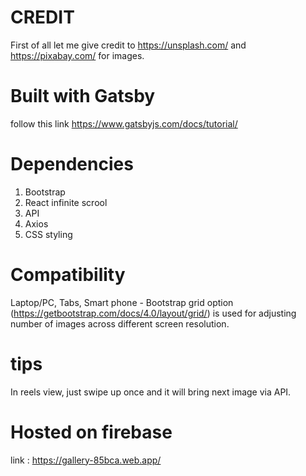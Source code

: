 # CREDIT
First of all let me give credit to https://unsplash.com/ and https://pixabay.com/ for images.

# Built with Gatsby
follow this link https://www.gatsbyjs.com/docs/tutorial/

# Dependencies
1) Bootstrap
2) React infinite scrool
3) API
4) Axios
5) CSS styling

# Compatibility
Laptop/PC, Tabs, Smart phone - Bootstrap grid option (https://getbootstrap.com/docs/4.0/layout/grid/) is used for adjusting number of images across different screen resolution.

# tips
In reels view, just swipe up once and it will bring next image via API.

# Hosted on firebase
link : https://gallery-85bca.web.app/
